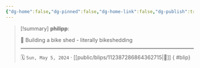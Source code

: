 ```yaml
---
{"dg-home":false,"dg-pinned":false,"dg-home-link":false,"dg-publish":true,"type":"blip","disabled rules":["yaml-title","yaml-title-alias","file-name-heading"],"title":"philipp on mastodon @ 2024-05-05","created-date":"2024-05-05T07:25:03","id":112387286864362720,"updated-date":"2025-05-02T08:50:44","dg-path":"blips/112387286864362715.md","permalink":"/blips/112387286864362715/","dgPassFrontmatter":true,"created":"2024-05-05T07:25:03","updated":"2025-05-02T08:50:44"}
---
```


> [!summary] **philipp**:
>
> 🚧 Building a bike shed - literally bikeshedding
> - - -
>
> 🗓️ `Sun, May 5, 2024` · [[public/blips/112387286864362715\|🔗]]
{ #blip}

